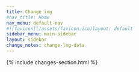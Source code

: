 ```yaml
---
title: Change log
#nav_title: Home
nav_menu: default-nav
#![favicon](/assets/favicon.ico)layout: default
sidebar_menu: main-sidebar
layout: sidebar
change_notes: change-log-data
---
```


<!--
{% assign todo-url = site.baseurl | append: "/content-docs/about/todo.html" %}
{% assign done-url = site.baseurl | append: "/content-docs/about/todo-done.html" %}

The latest release notes from all gnome Raku packages are noted here. See also the list of [todo]({{todo-url}}) notes and which [todo's are done]({{done-url}})
-->

{% include changes-section.html %}
